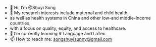 - 👋 Hi, I’m @Shuyi Song
- 👀 My research interests include maternal and child health, 
-    as well as health systems in China and other low-and middle-income countries, 
-    with a focus on quality, equity, and access to healthcare.
- 🌱 I’m currently learning R Language and LaTex.
- 📫 How to reach me: songshuyisunny@gmail.com

<!---
Shuyi-Song/Shuyi-Song is a ✨ special ✨ repository because its `README.md` (this file) appears on your GitHub profile.
You can click the Preview link to take a look at your changes.
--->
